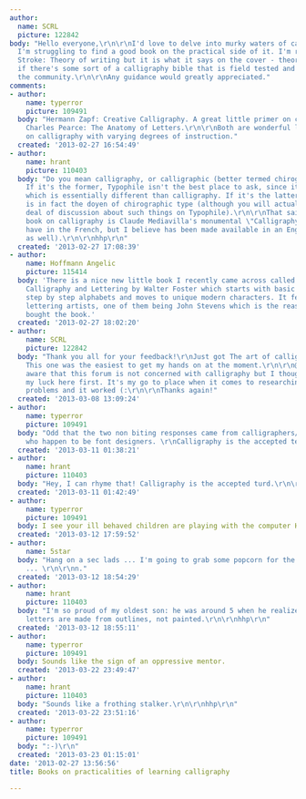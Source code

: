 ```yaml
---
author:
  name: SCRL
  picture: 122842
body: "Hello everyone,\r\n\r\nI'd love to delve into murky waters of calligraphy but
  I'm struggling to find a good book on the practical side of it. I'm reading The
  Stroke: Theory of writing but it is what it says on the cover - theory. I was wondering
  if there's some sort of a calligraphy bible that is field tested and approved by
  the community.\r\n\r\nAny guidance would greatly appreciated."
comments:
- author:
    name: typerror
    picture: 109491
  body: "Hermann Zapf: Creative Calligraphy. A great little primer on calligraphy\r\n\r\nAlso
    Charles Pearce: The Anatomy of Letters.\r\n\r\nBoth are wonderful little books
    on calligraphy with varying degrees of instruction."
  created: '2013-02-27 16:54:49'
- author:
    name: hrant
    picture: 110403
  body: "Do you mean calligraphy, or calligraphic (better termed chirographic) type?
    If it's the former, Typophile isn't the best place to ask, since it's about type,
    which is essentially different than calligraphy. If it's the latter, Gerrit Noordzij
    is in fact the doyen of chirographic type (although you will actually find a great
    deal of discussion about such things on Typophile).\r\n\r\nThat said, my favorite
    book on calligraphy is Claude Mediavilla's monumental \"Calligraphy\" (which I
    have in the French, but I believe has been made available in an English version
    as well).\r\n\r\nhhp\r\n"
  created: '2013-02-27 17:08:39'
- author:
    name: Hoffmann Angelic
    picture: 115414
  body: 'There is a nice new little book I recently came across called: The Art of
    Calligraphy and Lettering by Walter Foster which starts with basic calligraphic
    step by step alphabets and moves to unique modern characters. It features four
    lettering artists, one of them being John Stevens which is the reason I personally
    bought the book.'
  created: '2013-02-27 18:02:20'
- author:
    name: SCRL
    picture: 122842
  body: "Thank you all for your feedback!\r\nJust got The art of calligraphy and lettering.
    This one was the easiest to get my hands on at the moment.\r\n\r\n@hrant I'm perfectly
    aware that this forum is not concerned with calligraphy but I thought I'll try
    my luck here first. It's my go to place when it comes to researching type related
    problems and it worked (:\r\n\r\nThanks again!"
  created: '2013-03-08 13:09:24'
- author:
    name: typerror
    picture: 109491
  body: "Odd that the two non biting responses came from calligraphers/lettering artists
    who happen to be font designers. \r\nCalligraphy is the accepted term!"
  created: '2013-03-11 01:38:21'
- author:
    name: hrant
    picture: 110403
  body: "Hey, I can rhyme that! Calligraphy is the accepted turd.\r\n\r\nhhp\r\n"
  created: '2013-03-11 01:42:49'
- author:
    name: typerror
    picture: 109491
  body: I see your ill behaved children are playing with the computer Hrant.
  created: '2013-03-12 17:59:52'
- author:
    name: 5star
  body: "Hang on a sec lads ... I'm going to grab some popcorn for the upcoming entertainment
    ... \r\n\r\nn."
  created: '2013-03-12 18:54:29'
- author:
    name: hrant
    picture: 110403
  body: "I'm so proud of my oldest son: he was around 5 when he realized that good
    letters are made from outlines, not painted.\r\n\r\nhhp\r\n"
  created: '2013-03-12 18:55:11'
- author:
    name: typerror
    picture: 109491
  body: Sounds like the sign of an oppressive mentor.
  created: '2013-03-22 23:49:47'
- author:
    name: hrant
    picture: 110403
  body: "Sounds like a frothing stalker.\r\n\r\nhhp\r\n"
  created: '2013-03-22 23:51:16'
- author:
    name: typerror
    picture: 109491
  body: ":-)\r\n"
  created: '2013-03-23 01:15:01'
date: '2013-02-27 13:56:56'
title: Books on practicalities of learning calligraphy

---
```

